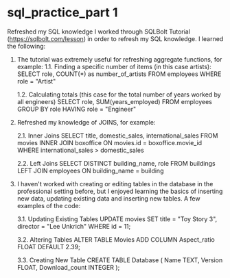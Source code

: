 # sql_practice_part 1
Refreshed my SQL knowledge
I worked through SQLBolt Tutorial (https://sqlbolt.com/lesson) in order to refresh my SQL knowledge. 
I learned the following:

1. The tutorial was extremely useful for refreshing aggregate functions, for example:
    1.1. Finding a specific number of items (in this case artists):
    SELECT role, COUNT(*) as number_of_artists
    FROM employees
    WHERE role = "Artist"
    
    1.2. Calculating totals (this case for the total number of years worked by all engineers)
    SELECT role, SUM(years_employed)
    FROM employees
    GROUP BY role
    HAVING role = "Engineer"

2. Refreshed my knowledge of JOINS, for example:

    2.1. Inner Joins
    SELECT title, domestic_sales, international_sales
    FROM movies
    INNER JOIN boxoffice
        ON movies.id = boxoffice.movie_id
    WHERE international_sales > domestic_sales

    2.2. Left Joins
    SELECT DISTINCT building_name, role 
    FROM buildings 
    LEFT JOIN employees
        ON building_name = building

3. I haven't worked with creating or editing tables in the database in the professional setting before,
   but I enjoyed learning the basics of inserting new data, updating existing data and inserting new tables.
   A few examples of the code:

    3.1. Updating Existing Tables
    UPDATE movies
    SET title = "Toy Story 3", director = "Lee Unkrich"
    WHERE id = 11;

    3.2. Altering Tables
      ALTER TABLE Movies
      ADD COLUMN Aspect_ratio FLOAT DEFAULT 2.39;
    
    3.3. Creating New Table
    CREATE TABLE Database (
        Name TEXT,
        Version FLOAT,
        Download_count INTEGER
        );
